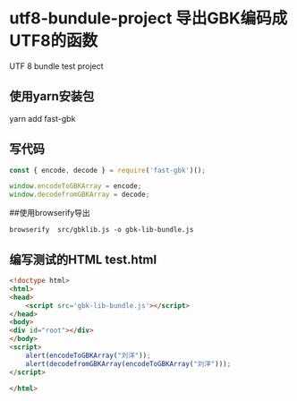 # utf8-bundule-project 导出GBK编码成UTF8的函数
UTF 8 bundle test project


## 使用yarn安装包

yarn add fast-gbk


## 写代码

```javascript
const { encode, decode } = require('fast-gbk')();

window.encodeToGBKArray = encode;
window.decodefromGBKArray = decode;

```
##使用browserify导出


```
browserify  src/gbklib.js -o gbk-lib-bundle.js
```

## 编写测试的HTML test.html



```html
<!doctype html>
<html>
<head>
    <script src='gbk-lib-bundle.js'></script>
</head>
<body>
<div id="root"></div>
</body>
<script>
    alert(encodeToGBKArray("刘洋"));
    alert(decodefromGBKArray(encodeToGBKArray("刘洋")));
</script>

</html>
```
